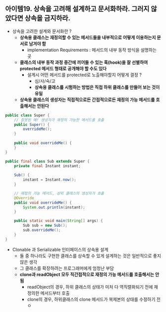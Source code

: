 ## 아이템19. 상속을 고려해 설계하고 문서화하라. 그러지 않았다면 상속을 금지하라.
* 상속을 고려한 설계와 문서화란 ?
	* **상속용 클래스는 재정의할 수 있는 메서드들을 내부적으로 어떻게 이용하는지 문서로 남겨야 함**
		* implementation Requirements : 메서드의 내부 동작 방식을 설명하는 곳
	* **클래스의 내부 동작 과정 중간에 끼어들 수 있는 훅(hook)을 잘 선별하여 protected 메서드 형태로 공개해야 할 수도 있다**
		* 설계시 어떤 메서드를 protected로 노출해야할지 어떻게 결정 ?
			* 심/사/숙/고
			* **상속용 클래스를 시험하는 방법은 직접 하위 클래스를 만들어 보는 것이 유일**
	* **상속용 클래스의 생성자는 직접적으로든 간접적으로든 재정의 가능 메서드를 호출해서는 안된다**
```java
public class Super {
	// 잘못된 예! 생성자가 재정의 가능한 메서드를 호출
	public Super() {
		overrideMe();
	}
	
	public void overrideMe() {
	}
}
```
```java
public final class Sub extends Super {
	private final Instant instant;
	
	Sub() {
		instant = Instant.now();
	}

	// 재정의 가능 메서드, 상위 클래스의 생성자가 호출
	@Override
	public void overrideMe() {
		System.out.println(instant);
	}

	public static void main(String[] args) {
		Sub sub = new Sub();
		sub.overrideMe();
	}
}
```
* Clonable 과 Serializable 인터페이스의 상속용 설계
	* 둘 중 하나라도 구현한 클래스를 상속할 수 있게 설계하는 것은 일반적으로 좋지 않은 생각
	* 그 클래스를 확장하려는 프로그래머에게 엄청난 부담
	* **clone과 readObject 모두 직간접적으로 재정의 가능 메서드를 호출해서는 안됨**
		* readObject의 경우, 하위 클래스의 상태가 미처 다 역직렬화되기 전에 재정의한 메서드부터 호출
		* clone의 경우, 하위클래스의 clone 메서드가 복제본의 상태를 수정하기 전ㅇ
<!--stackedit_data:
eyJoaXN0b3J5IjpbMTUwMzU0NTM2NSw2NjE3NzI5NTBdfQ==
-->